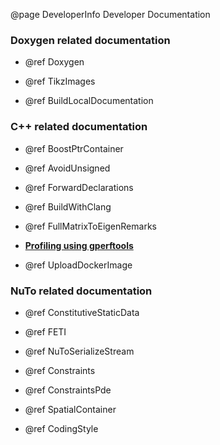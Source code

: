 @page DeveloperInfo Developer Documentation

### Doxygen related documentation

- @ref Doxygen

- @ref TikzImages

- @ref BuildLocalDocumentation

### C++ related documentation

- @ref BoostPtrContainer

- @ref AvoidUnsigned

- @ref ForwardDeclarations

- @ref BuildWithClang

- @ref FullMatrixToEigenRemarks

- [**Profiling using gperftools**](https://github.com/nutofem/nuto/wiki/How-to-profile-a-NuTo-application-using-the-Google-Perftools)

- @ref UploadDockerImage

### NuTo related documentation

- @ref ConstitutiveStaticData

- @ref FETI

- @ref NuToSerializeStream

- @ref Constraints

- @ref ConstraintsPde

- @ref SpatialContainer

- @ref CodingStyle
